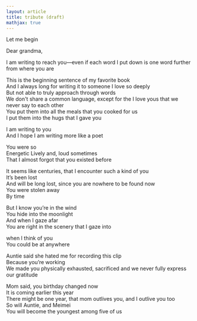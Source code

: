 ```yaml
---
layout: article
title: tribute (draft)
mathjax: true
---  
```



Let me begin 

Dear grandma,   

I am writing to reach you—even if each word I put down is one word further from where you are  

This is the beginning sentence of my favorite book  
And I always long for writing it to someone I love so deeply  
But not able to truly approach through words  
We don't share a common language, except for the I love yous that we never say to each other  
You put them into all the meals that you cooked for us  
I put them into the hugs that I gave you  

I am writing to you  
And I hope I am writing more like a poet  

You were so  
Energetic
Lively and, loud sometimes  
That I almost forgot that you existed before   

It seems like centuries, that I encounter such a kind of you  
It’s been lost  
And will be long lost, since you are nowhere to be found now  
You were stolen away  
By time  

But I know you’re in the wind  
You hide into the moonlight  
And when I gaze afar  
You are right in the scenery that I gaze into  

when I think of you  
You could be at anywhere  

Auntie said she hated me for recording this clip  
Because you’re working  
We made you physically exhausted, sacrificed and we never fully express our gratitude  

Mom said, you birthday changed now  
It is coming earlier this year  
There might be one year, that mom outlives you, and I outlive you too  
So will Auntie, and Meimei  
You will become the youngest among five of us  

